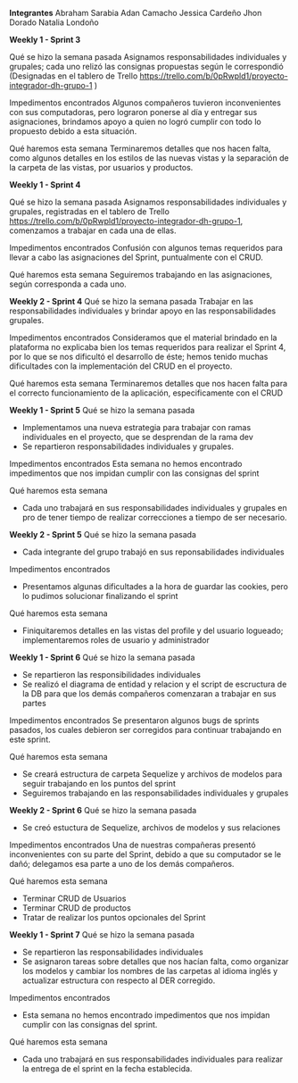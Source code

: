 **Integrantes**
Abraham Sarabia
Adan Camacho
Jessica Cardeño
Jhon Dorado
Natalia Londoño

**Weekly 1 - Sprint 3**

Qué se hizo la semana pasada
Asignamos responsabilidades individuales y grupales; cada uno relizó las consignas propuestas según le correspondió (Designadas en el tablero de Trello https://trello.com/b/0pRwpld1/proyecto-integrador-dh-grupo-1 )

Impedimentos encontrados
Algunos compañeros tuvieron inconvenientes con sus computadoras, pero lograron ponerse al día y entregar sus asignaciones, brindamos apoyo a quien no logró cumplir con todo lo propuesto debido a esta situación.

Qué haremos esta semana
Terminaremos detalles que nos hacen falta, como algunos detalles en los estilos de las nuevas vistas y la separación de la carpeta de las vistas, por usuarios y productos.

**Weekly 1 - Sprint 4**

Qué se hizo la semana pasada
Asignamos responsabilidades individuales y grupales, registradas en el tablero de Trello https://trello.com/b/0pRwpld1/proyecto-integrador-dh-grupo-1, comenzamos a trabajar en cada una de ellas.

Impedimentos encontrados
Confusión con algunos temas requeridos para llevar a cabo las asignaciones del Sprint, puntualmente con el CRUD.

Qué haremos esta semana
Seguiremos trabajando en las asignaciones, según corresponda a cada uno.

**Weekly 2 - Sprint 4**
Qué se hizo la semana pasada
Trabajar en las responsabilidades individuales y brindar apoyo en las responsabilidades grupales.

Impedimentos encontrados
Consideramos que el material brindado en la plataforma no explicaba bien los temas requeridos para realizar el Sprint 4, por lo que se nos dificultó el desarrollo de éste; hemos tenido muchas dificultades con la implementación del CRUD en el proyecto.

Qué haremos esta semana
Terminaremos detalles que nos hacen falta para el correcto funcionamiento de la aplicación, especificamente con el CRUD

**Weekly 1 - Sprint 5**
Qué se hizo la semana pasada
- Implementamos una nueva estrategia para trabajar con ramas individuales en el proyecto, que se desprendan de la rama dev
- Se repartieron responsabilidades individuales y grupales.

Impedimentos encontrados
Esta semana no hemos encontrado impedimentos que nos impidan cumplir con las consignas del sprint

Qué haremos esta semana
- Cada uno trabajará en sus responsabilidades individuales y grupales en pro de tener tiempo de realizar correcciones a tiempo de ser necesario.

**Weekly 2 - Sprint 5**
Qué se hizo la semana pasada
- Cada integrante del grupo trabajó en sus reponsabilidades individuales

Impedimentos encontrados
- Presentamos algunas dificultades a la hora de guardar las cookies, pero lo pudimos solucionar finalizando el sprint
 
Qué haremos esta semana
- Finiquitaremos detalles en las vistas del profile y del usuario logueado; implementaremos roles de usuario y administrador

**Weekly 1 - Sprint 6**
Qué se hizo la semana pasada
- Se repartieron las responsibilidades individuales
- Se realizó el diagrama de entidad y relacion y el script de escructura de la DB para que los demás compañeros comenzaran a trabajar en sus partes

Impedimentos encontrados
Se presentaron algunos bugs de sprints pasados, los cuales debieron ser corregidos para continuar trabajando en este sprint.

Qué haremos esta semana
- Se creará estructura de carpeta Sequelize y archivos de modelos para seguir trabajando en los puntos del sprint
- Seguiremos trabajando en las responsabilidades individuales y grupales

**Weekly 2 - Sprint 6**
Qué se hizo la semana pasada
- Se creó estuctura de Sequelize, archivos de modelos y sus relaciones

Impedimentos encontrados
Una de nuestras compañeras presentó inconvenientes con su parte del Sprint, debido a que su computador se le dañó; delegamos esa parte a uno de los demás compañeros.

Qué haremos esta semana
- Terminar CRUD de Usuarios
- Terminar CRUD de productos
- Tratar de realizar los puntos opcionales del Sprint

**Weekly 1 - Sprint 7**
Qué se hizo la semana pasada
- Se repartieron las responsabilidades individuales
- Se asignaron tareas sobre detalles que nos hacían falta, como organizar los modelos y cambiar los nombres de las carpetas al idioma inglés y actualizar estructura con respecto al DER corregido.

Impedimentos encontrados
- Esta semana no hemos encontrado impedimentos que nos impidan cumplir con las consignas del sprint.

Qué haremos esta semana
- Cada uno trabajará en sus responsabilidades individuales para realizar la entrega de el sprint en la fecha establecida.





